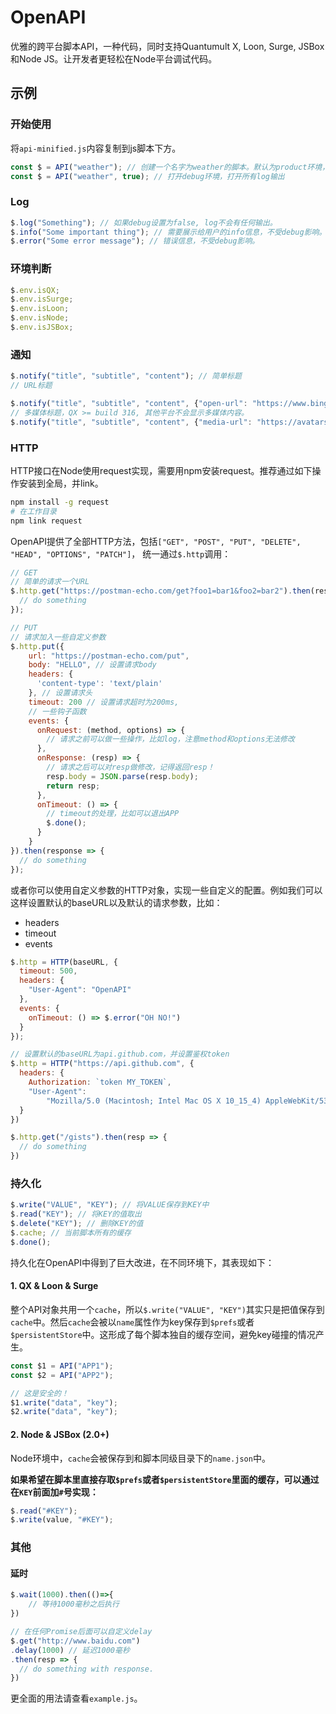# OpenAPI

优雅的跨平台脚本API，一种代码，同时支持Quantumult X, Loon, Surge, JSBox 和Node JS。让开发者更轻松在Node平台调试代码。

## 示例

### 开始使用

将`api-minified.js`内容复制到js脚本下方。

```javascript
const $ = API("weather"); // 创建一个名字为weather的脚本。默认为product环境，抑制所有log输出，保持error信息。。
const $ = API("weather", true); // 打开debug环境，打开所有log输出
```

### Log

```javascript
$.log("Something"); // 如果debug设置为false, log不会有任何输出。
$.info("Some important thing"); // 需要展示给用户的info信息，不受debug影响。
$.error("Some error message"); // 错误信息，不受debug影响。
```

### 环境判断

```javascript
$.env.isQX;
$.env.isSurge;
$.env.isLoon;
$.env.isNode;
$.env.isJSBox;
```

### 通知

```javascript
$.notify("title", "subtitle", "content"); // 简单标题
// URL标题

$.notify("title", "subtitle", "content", {"open-url": "https://www.bing.com"})
// 多媒体标题，QX >= build 316, 其他平台不会显示多媒体内容。
$.notify("title", "subtitle", "content", {"media-url": "https://avatars2.githubusercontent.com/u/21050064?s=460&u=40a74913dd0a3d00670d05148c3a08c787470021&v=4"}) 
```

### HTTP

HTTP接口在Node使用request实现，需要用npm安装request。推荐通过如下操作安装到全局，并link。

```bash
npm install -g request
# 在工作目录
npm link request
```

OpenAPI提供了全部HTTP方法，包括`["GET", "POST", "PUT", "DELETE", "HEAD", "OPTIONS", "PATCH"]`，
统一通过`$.http`调用：

```javascript
// GET
// 简单的请求一个URL
$.http.get("https://postman-echo.com/get?foo1=bar1&foo2=bar2").then(resp => {
  // do something
});

// PUT
// 请求加入一些自定义参数
$.http.put({
    url: "https://postman-echo.com/put",
    body: "HELLO", // 设置请求body
    headers: {
      'content-type': 'text/plain'
    }, // 设置请求头
    timeout: 200 // 设置请求超时为200ms,
    // 一些钩子函数
    events: {
      onRequest: (method, options) => {
        // 请求之前可以做一些操作，比如log，注意method和options无法修改
      },
      onResponse: (resp) => {
        // 请求之后可以对resp做修改，记得返回resp！
        resp.body = JSON.parse(resp.body);
        return resp;
      },
      onTimeout: () => {
        // timeout的处理，比如可以退出APP
        $.done();
      }
    }
}).then(response => {
  // do something
});
```

或者你可以使用自定义参数的HTTP对象，实现一些自定义的配置。例如我们可以这样设置默认的baseURL以及默认的请求参数，比如：

- headers
- timeout
- events



```javascript
$.http = HTTP(baseURL, {
  timeout: 500,
  headers: {
    "User-Agent": "OpenAPI"
  },
  events: {
    onTimeout: () => $.error("OH NO!")
  }
});
```


```javascript
// 设置默认的baseURL为api.github.com，并设置鉴权token
$.http = HTTP("https://api.github.com", {
  headers: {
    Authorization: `token MY_TOKEN`,
    "User-Agent":
        "Mozilla/5.0 (Macintosh; Intel Mac OS X 10_15_4) AppleWebKit/537.36 (KHTML, like Gecko) Chrome/81.0.4044.141 Safari/537.36"
  }
})

$.http.get("/gists").then(resp => {
  // do something
})
```

### 持久化

```javascript
$.write("VALUE", "KEY"); // 将VALUE保存到KEY中
$.read("KEY"); // 将KEY的值取出
$.delete("KEY"); // 删除KEY的值
$.cache; // 当前脚本所有的缓存
$.done();
```

持久化在OpenAPI中得到了巨大改进，在不同环境下，其表现如下：

#### 1. QX & Loon & Surge

整个API对象共用一个`cache`，所以`$.write("VALUE", "KEY")`其实只是把值保存到`cache`中。然后`cache`会被以`name`属性作为key保存到`$prefs`或者`$persistentStore`中。这形成了每个脚本独自的缓存空间，避免key碰撞的情况产生。

```javascript
const $1 = API("APP1");
const $2 = API("APP2");

// 这是安全的！
$1.write("data", "key");
$2.write("data", "key");
```

#### 2. Node & JSBox (2.0+)

Node环境中，`cache`会被保存到和脚本同级目录下的`name.json`中。

**如果希望在脚本里直接存取`$prefs`或者`$persistentStore`里面的缓存，可以通过在`KEY`前面加`#`号实现：**

```javascript
$.read("#KEY");
$.write(value, "#KEY");
```

### 其他

#### 延时

```javascript
$.wait(1000).then(()=>{
	// 等待1000毫秒之后执行
})

// 在任何Promise后面可以自定义delay
$.get("http://www.baidu.com")
.delay(1000) // 延迟1000毫秒
.then(resp => {
  // do something with response.
})
```

更全面的用法请查看`example.js`。
